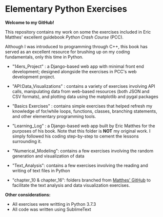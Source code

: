# Elementary Python Exercises

**Welcome to my GitHub!**

This repository contains my work on some the exercises included in Eric Matthes'
excellent guidebook *Python Crash Course* (PCC).

Although I was introduced to programming through C++, this book has served as an excellent resource
for brushing up on my coding fundamentals, only this time in Python.

* "14ers_Project" : a Django-based web app with minimal front end development; designed
alongside the exercises in PCC's web development project.

* "API:Data_Visualizations" : contains a variety of exercises involving API calls, manipulating data from
web-based resources (both JSON and CSV formats), and plotting data using the matplotlib and pygal packages

* "Basics Exercises" : contains simple exercises that helped refresh my knowledge of for/while loops, functions,
classes, branching statements, and other elementary programming tools.

* "Learning_Log" : a Django-based web app built by Eric Matthes for the purposes of his book. Note that this folder is **NOT**
my original work. I simply followed his coding step-by-step to cement the lessons surrounding it.

* "Numerical_Modeling": contains a few exercises involving the random generation and visualization of data

* "Text_Analysis": contains a few exercises involving the reading and writing of text files in Python

* "chapter_10 & chapter_16": folders branched from [Matthes' GitHub](https://github.com/ehmatthes/pcc) to facilitate the
text analysis and data visualization exercises.

**Other considerations:**
* All exercises were writting in Python 3.7.3
* All code was written using SublimeText

